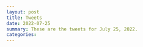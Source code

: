 ```yaml
---
layout: post
title: Tweets
date: 2022-07-25
summary: These are the tweets for July 25, 2022.
categories:
---
```


